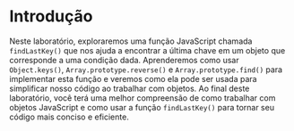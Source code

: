 # Introdução

Neste laboratório, exploraremos uma função JavaScript chamada `findLastKey()` que nos ajuda a encontrar a última chave em um objeto que corresponde a uma condição dada. Aprenderemos como usar `Object.keys()`, `Array.prototype.reverse()` e `Array.prototype.find()` para implementar esta função e veremos como ela pode ser usada para simplificar nosso código ao trabalhar com objetos. Ao final deste laboratório, você terá uma melhor compreensão de como trabalhar com objetos JavaScript e como usar a função `findLastKey()` para tornar seu código mais conciso e eficiente.
